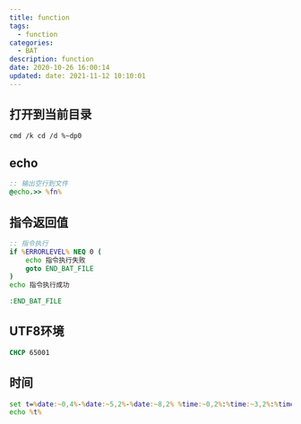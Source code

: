 ```yaml
---
title: function
tags:
  - function
categories:
  - BAT
description: function
date: 2020-10-26 16:00:14
updated: date: 2021-11-12 10:10:01
---
```


## 打开到当前目录
`cmd /k cd /d %~dp0`

## echo

```bat
:: 输出空行到文件
@echo.>> %fn%
```

## 指令返回值
```bat
:: 指令执行
if %ERRORLEVEL% NEQ 0 (
	echo 指令执行失败
	goto END_BAT_FILE
)
echo 指令执行成功

:END_BAT_FILE
```

## UTF8环境
```bat
CHCP 65001
```

## 时间

```bat
set t=%date:~0,4%-%date:~5,2%-%date:~8,2% %time:~0,2%:%time:~3,2%:%time:~6,2%
echo %t%
```
